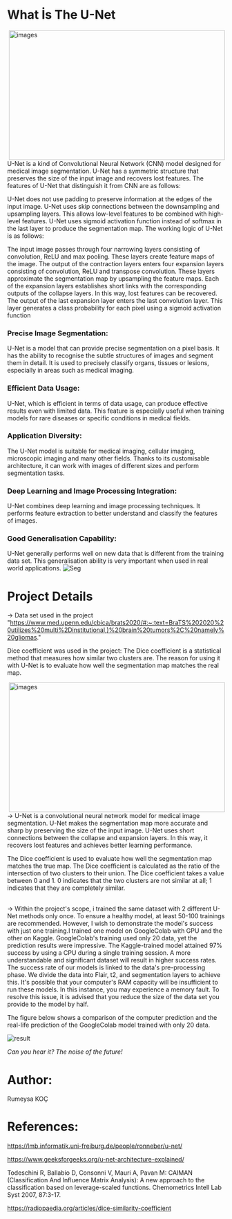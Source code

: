 # What İs The U-Net 

<img src="https://www.frontiersin.org/files/Articles/482352/fonc-09-00964-HTML/image_m/fonc-09-00964-g002.jpg" alt="images" align="right" width="500" height="300">

U-Net is a kind of Convolutional Neural Network (CNN) model designed for medical image segmentation. U-Net has a symmetric structure that preserves the size of the input image and recovers lost features. 
The features of U-Net that distinguish it from CNN are as follows:

U-Net does not use padding to preserve information at the edges of the input image.
U-Net uses skip connections between the downsampling and upsampling layers. This allows low-level features to be combined with high-level features. 
U-Net uses sigmoid activation function instead of softmax in the last layer to produce the segmentation map.
The working logic of U-Net is as follows:

The input image passes through four narrowing layers consisting of convolution, ReLU and max pooling. These layers create feature maps of the image.
The output of the contraction layers enters four expansion layers consisting of convolution, ReLU and transpose convolution. These layers approximate the segmentation map by upsampling the feature maps.
Each of the expansion layers establishes short links with the corresponding outputs of the collapse layers. In this way, lost features can be recovered.
The output of the last expansion layer enters the last convolution layer. This layer generates a class probability for each pixel using a sigmoid activation function

### Precise Image Segmentation:
U-Net is a model that can provide precise segmentation on a pixel basis. It has the ability to recognise the subtle structures of images and segment them in detail. It is used to precisely classify organs, tissues or lesions, especially in areas such as medical imaging.

### Efficient Data Usage:
U-Net, which is efficient in terms of data usage, can produce effective results even with limited data. This feature is especially useful when training models for rare diseases or specific conditions in medical fields.

### Application Diversity:
The U-Net model is suitable for medical imaging, cellular imaging, microscopic imaging and many other fields. Thanks to its customisable architecture, it can work with images of different sizes and perform segmentation tasks.

### Deep Learning and Image Processing Integration:
U-Net combines deep learning and image processing techniques. It performs feature extraction to better understand and classify the features of images.

### Good Generalisation Capability:
U-Net generally performs well on new data that is different from the training data set. This generalisation ability is very important when used in real world applications.
![Seg](https://github.com/KocHanim/Brain-Tumour-Segmentation-with-Artificial-Intelligence-Model-U-Net-/assets/115664157/ec3864f8-2dac-47b2-8dd5-6bf59e338f72)


# Project Details 
-> Data set used in the project "https://www.med.upenn.edu/cbica/brats2020/#:~:text=BraTS%202020%20utilizes%20multi%2Dinstitutional,)%20brain%20tumors%2C%20namely%20gliomas."

Dice coefficient was used in the project:
The Dice coefficient is a statistical method that measures how similar two clusters are. The reason for using it with U-Net is to evaluate how well the segmentation map matches the real map.

<img src="https://miro.medium.com/v2/resize:fit:1400/1*tSqwQ9tvLmeO9raDqg3i-w.png" alt="images" align="right" width="500" height="300">
-> U-Net is a convolutional neural network model for medical image segmentation. U-Net makes the segmentation map more accurate and sharp by preserving the size of the input image. U-Net uses short connections between the collapse and expansion layers. In this way, it recovers lost features and achieves better learning performance.

The Dice coefficient is used to evaluate how well the segmentation map matches the true map. The Dice coefficient is calculated as the ratio of the intersection of two clusters to their union. The Dice coefficient takes a value between 0 and 1. 0 indicates that the two clusters are not similar at all; 1 indicates that they are completely similar.
<br>
<br>

-> Within the project's scope, i trained the same dataset with 2 different U-Net methods only once. To ensure a healthy model, at least 50-100 trainings are recommended.  However, I wish to demonstrate the model's success with just one training.I trained one model on GoogleColab with GPU and the other on Kaggle. GoogleColab's training used only 20 data, yet the prediction results were impressive. The Kaggle-trained model attained 97% success by using a CPU during a single training session. A more understandable and significant dataset will result in higher success rates. The success rate of our models is linked to the data's pre-processing phase.  We divide the data into Flair, t2, and segmentation layers to achieve this.  It's possible that your computer's RAM capacity will be insufficient to run these models. In this instance, you may experience a memory fault. To resolve this issue, it is advised that you reduce the size of the data set you provide to the model by half.

The figure below shows a comparison of the computer prediction and the real-life prediction of the GoogleColab model trained with only 20 data.  


![result](https://github.com/KocHanim/Brain-Tumour-Segmentation-with-Artificial-Intelligence-Model-U-Net-/assets/115664157/3b7c7505-69dd-41d0-a27e-9180d953da8d)

*Can you hear it? The noise of the future!*

# Author:
Rumeysa KOÇ

# References:
https://lmb.informatik.uni-freiburg.de/people/ronneber/u-net/


https://www.geeksforgeeks.org/u-net-architecture-explained/


Todeschini R, Ballabio D, Consonni V, Mauri A, Pavan M: CAIMAN (Classification And Influence Matrix Analysis): A new approach to the classification based on leverage-scaled functions. Chemometrics Intell Lab Syst 2007, 87:3-17.


https://radiopaedia.org/articles/dice-similarity-coefficient





